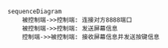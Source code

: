 ﻿```mermaid
sequenceDiagram
    被控制端->>控制端: 连接对方8888端口
	被控制端->>控制端: 发送屏幕信息
	控制端->>被控制端: 接收屏幕信息并发送按键信息
```
